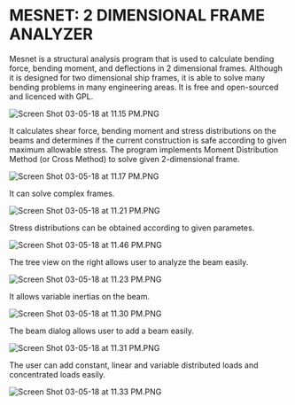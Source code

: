 # MESNET: 2 DIMENSIONAL FRAME ANALYZER #

Mesnet is a structural analysis program that is used to calculate bending force, bending moment, and deflections in 2 dimensional frames. Although it is designed for two dimensional ship frames, it is able to solve many bending problems in many engineering areas. It is free and open-sourced and licenced with GPL.

![Screen Shot 03-05-18 at 11.15 PM.PNG](https://bitbucket.org/repo/pbr98r/images/2652855777-Screen%20Shot%2003-05-18%20at%2011.15%20PM.PNG)

It calculates shear force, bending moment and stress distributions on the beams and determines if the current construction is safe according to given maximum allowable stress. The program implements Moment Distribution Method (or Cross Method) to solve given 2-dimensional frame.

![Screen Shot 03-05-18 at 11.17 PM.PNG](https://bitbucket.org/repo/pbr98r/images/1961029323-Screen%20Shot%2003-05-18%20at%2011.17%20PM.PNG)

It can solve complex frames.

![Screen Shot 03-05-18 at 11.21 PM.PNG](https://bitbucket.org/repo/pbr98r/images/432485640-Screen%20Shot%2003-05-18%20at%2011.21%20PM.PNG)

Stress distributions can be obtained according to given parametes.

![Screen Shot 03-05-18 at 11.46 PM.PNG](https://bitbucket.org/repo/pbr98r/images/3755117208-Screen%20Shot%2003-05-18%20at%2011.46%20PM.PNG)

The tree view on the right allows user to analyze the beam easily.

![Screen Shot 03-05-18 at 11.23 PM.PNG](https://bitbucket.org/repo/pbr98r/images/167888251-Screen%20Shot%2003-05-18%20at%2011.23%20PM.PNG)

It allows variable inertias on the beam.

![Screen Shot 03-05-18 at 11.30 PM.PNG](https://bitbucket.org/repo/pbr98r/images/409951128-Screen%20Shot%2003-05-18%20at%2011.30%20PM.PNG)

The beam dialog allows user to add a beam easily.

![Screen Shot 03-05-18 at 11.31 PM.PNG](https://bitbucket.org/repo/pbr98r/images/1779078210-Screen%20Shot%2003-05-18%20at%2011.31%20PM.PNG)

The user can add constant, linear and variable distributed loads and concentrated loads easily.

![Screen Shot 03-05-18 at 11.33 PM.PNG](https://bitbucket.org/repo/pbr98r/images/2674969728-Screen%20Shot%2003-05-18%20at%2011.33%20PM.PNG)